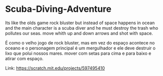 # Scuba-Diving-Adventure

Its like the olds game rock bluster but instead of space happens in ocean and the main character is a scuba diver and he must destroy the trash who pollutes our seas. move whith up and down arrows and shot with space.

É como o velho jogo de rock bluster, mas em vez do espaço acontece no oceano e o personagem principal é um mergulhador e ele deve destruir o lixo que polui nossos mares. mover com setas para cima e para baixo e atirar com espaço.

Link: https://scratch.mit.edu/projects/597495410
